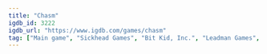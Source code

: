 ```yaml
---
title: "Chasm"
igdb_id: 3222
igdb_url: "https://www.igdb.com/games/chasm"
tag: ["Main game", "Sickhead Games", "Bit Kid, Inc.", "Leadman Games", "Platform", "Role-playing (RPG)", "Adventure", "Indie", "Single player", "Side view", "Action", "Fantasy"]
---
```

